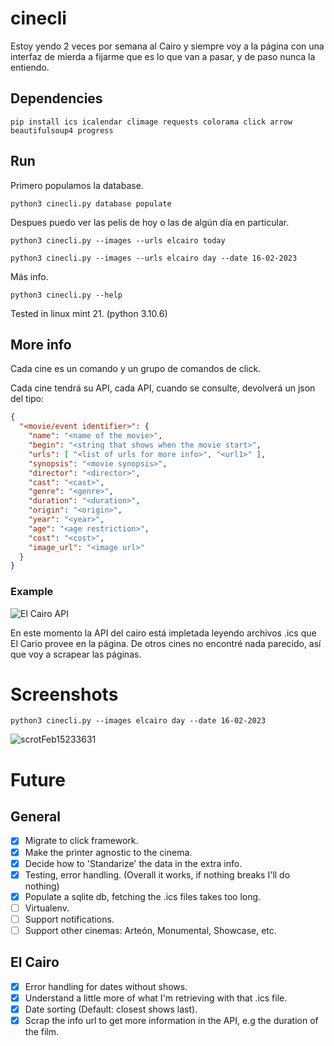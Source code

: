 # cinecli

Estoy yendo 2 veces por semana al Cairo y siempre voy a la página con una interfaz de mierda a fijarme
que es lo que van a pasar, y de paso nunca la entiendo.

## Dependencies

```terminal
pip install ics icalendar climage requests colorama click arrow beautifulsoup4 progress
```

## Run

Primero populamos la database.
```terminal
python3 cinecli.py database populate
```

Despues puedo ver las pelis de hoy o las de algún día en particular.
```terminal
python3 cinecli.py --images --urls elcairo today
```

```terminal
python3 cinecli.py --images --urls elcairo day --date 16-02-2023
```

Más info.
```terminal
python3 cinecli.py --help
```

Tested in linux mint 21. (python 3.10.6)

## More info
Cada cine es un comando y un grupo de comandos de click.

Cada cine tendrá su API, cada API, cuando se consulte, devolverá un json del tipo:

```json
{
  "<movie/event identifier>": {
    "name": "<name of the movie>",
    "begin": "<string that shows when the movie start>",
    "urls": [ "<list of urls for more info>", "<url1>" ],
    "synopsis": "<movie synopsis>",
    "director": "<director>",
    "cast": "<cast>",
    "genre": "<genre>",
    "duration": "<duration>",
    "origin": "<origin>",
    "year": "<year>",
    "age": "<age restriction>",
    "cost": "<cost>",
    "image_url": "<image url>"
  }
}
```

### Example
![El Cairo API](https://github.com/pablos123/cinecli/wiki/El-Cairo-API-example)

En este momento la API del cairo está impletada leyendo archivos .ics que El Cario provee en la página.
De otros cines no encontré nada parecido, así que voy a scrapear las páginas.

# Screenshots

```terminal
python3 cinecli.py --images elcairo day --date 16-02-2023
```
![scrotFeb15233631](https://user-images.githubusercontent.com/52180403/219253983-7aac2088-0e9f-4818-9818-b5cbcdad3a0d.png)

# Future
## General
- [X] Migrate to click framework.
- [X] Make the printer agnostic to the cinema.
- [X] Decide how to 'Standarize' the data in the extra info.
- [X] Testing, error handling. (Overall it works, if nothing breaks I'll do nothing)
- [X] Populate a sqlite db, fetching the .ics files takes too long.
- [ ] Virtualenv.
- [ ] Support notifications.
- [ ] Support other cinemas: Arteón, Monumental, Showcase, etc.

## El Cairo
- [X] Error handling for dates without shows.
- [X] Understand a little more of what I'm retrieving with that .ics file.
- [X] Date sorting (Default: closest shows last).
- [X] Scrap the info url to get more information in the API, e.g the duration of the film.
